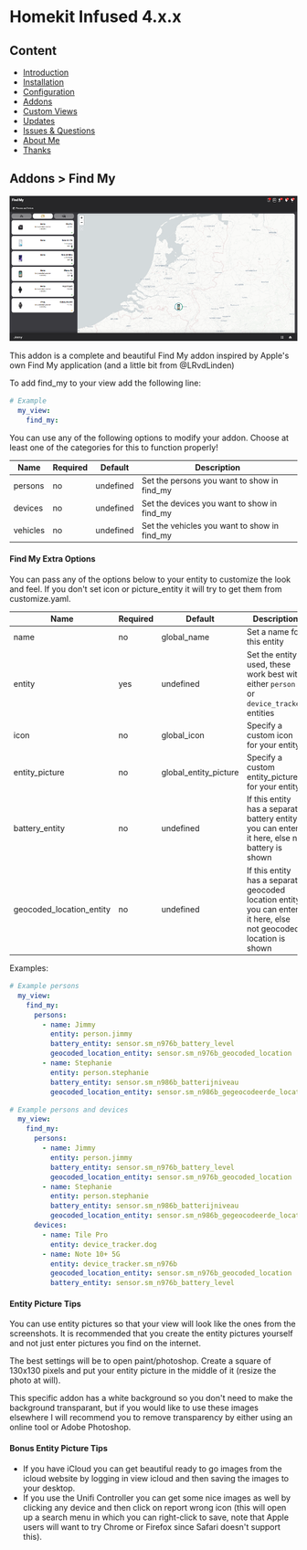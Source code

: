# Homekit Infused 4.x.x

## Content
- [Introduction](../index.md)
- [Installation](../installation.md)
- [Configuration](../configuration.md)
- [Addons](../addons.md)
- [Custom Views](../custom_views.md)
- [Updates](../updates.md)
- [Issues & Questions](../issues.md)
- [About Me](../about.md)
- [Thanks](../thanks.md)

## Addons > Find My

![view screenshot](../images/find-my-addon.png)

This addon is a complete and beautiful Find My addon inspired by Apple's own Find My application (and a little bit from @LRvdLinden)

To add find_my to your view add the following line:

```yaml
# Example
  my_view:
    find_my:
```

You can use any of the following options to modify your addon. Choose at least one of the categories for this to function properly!

| Name | Required | Default | Description |
|----------------------------------|-------------|----------------------|-----------------------------------------------------------------------------------------------------------------------------------------------------------------------------------|
| persons | no | undefined | Set the persons you want to show in find_my |
| devices | no | undefined | Set the devices you want to show in find_my |
| vehicles | no | undefined | Set the vehicles you want to show in find_my |

#### Find My Extra Options
You can pass any of the options below to your entity to customize the look and feel. If you don't set icon or picture_entity it will try to get them from customize.yaml.

| Name | Required | Default | Description |
|----------------------------------|-------------|----------------------|-----------------------------------------------------------------------------------------------------------------------------------------------------------------------------------|
| name | no | global_name | Set a name for this entity |
| entity | yes | undefined | Set the entity used, these work best with either `person` or `device_tracker` entities |
| icon | no | global_icon | Specify a custom icon for your entity |
| entity_picture | no | global_entity_picture | Specify a custom entity_picture for your entity |
| battery_entity | no | undefined | If this entity has a separate battery entity you can enter it here, else no battery is shown |
| geocoded_location_entity | no | undefined | If this entity has a separate geocoded location entity you can enter it here, else not geocoded location is shown |

Examples:

```yaml
# Example persons
  my_view:
    find_my:
      persons:
        - name: Jimmy
          entity: person.jimmy
          battery_entity: sensor.sm_n976b_battery_level
          geocoded_location_entity: sensor.sm_n976b_geocoded_location
        - name: Stephanie
          entity: person.stephanie
          battery_entity: sensor.sm_n986b_batterijniveau
          geocoded_location_entity: sensor.sm_n986b_gegeocodeerde_locatie
```
```yaml
# Example persons and devices
  my_view:
    find_my:
      persons:
        - name: Jimmy
          entity: person.jimmy
          battery_entity: sensor.sm_n976b_battery_level
          geocoded_location_entity: sensor.sm_n976b_geocoded_location
        - name: Stephanie
          entity: person.stephanie
          battery_entity: sensor.sm_n986b_batterijniveau
          geocoded_location_entity: sensor.sm_n986b_gegeocodeerde_locatie
      devices:
        - name: Tile Pro
          entity: device_tracker.dog
        - name: Note 10+ 5G
          entity: device_tracker.sm_n976b
          geocoded_location_entity: sensor.sm_n976b_geocoded_location
          battery_entity: sensor.sm_n976b_battery_level
```


#### Entity Picture Tips
You can use entity pictures so that your view will look like the ones from the screenshots. It is recommended that you create the entity pictures yourself and not just enter pictures you find on the internet.

The best settings will be to open paint/photoshop. Create a square of 130x130 pixels and put your entity picture in the middle of it (resize the photo at will).

This specific addon has a white background so you don't need to make the background transparant, but if you would like to use these images elsewhere I will recommend you to remove transparency by either using an online tool or Adobe Photoshop.

#### Bonus Entity Picture Tips
- If you have iCloud you can get beautiful ready to go images from the icloud website by logging in view icloud and then saving the images to your desktop.
- If you use the Unifi Controller you can get some nice images as well by clicking any device and then click on report wrong icon (this will open up a search menu in which you can right-click to save, note that Apple users will want to try Chrome or Firefox since Safari doesn't support this).
